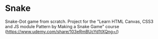 # Snake
Snake-Dot game from scratch.
Project for the "Learn HTML Canvas, CSS3 and JS module Pattern by Making a Snake Game" course (https://www.udemy.com/share/103eRmBUcYd1tXQng=/)
